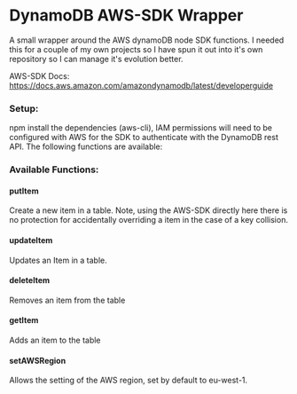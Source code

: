 # DynamoDB AWS-SDK Wrapper

A small wrapper around the AWS dynamoDB node SDK functions. I needed this for a couple of my own projects so I have spun it out into it's own repository so I can manage it's evolution better.

AWS-SDK Docs: https://docs.aws.amazon.com/amazondynamodb/latest/developerguide

### Setup:

npm install the dependencies (aws-cli), IAM permissions will need to be configured with AWS for the SDK to authenticate with the DynamoDB rest API. The following functions are available:

### Available Functions: 

#### putItem

Create a new item in a table. Note, using the AWS-SDK directly here there is no protection for accidentally overriding a item in the case of a key collision. 

#### updateItem

Updates an Item in a table.

#### deleteItem

Removes an item from the table

#### getItem

Adds an item to the table 

#### setAWSRegion

Allows the setting of the AWS region, set by default to eu-west-1.